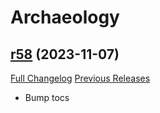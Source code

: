 # <DBM Extra> Archaeology

## [r58](https://github.com/DeadlyBossMods/DBM-Archaeology/tree/r58) (2023-11-07)
[Full Changelog](https://github.com/DeadlyBossMods/DBM-Archaeology/compare/r56...r58) [Previous Releases](https://github.com/DeadlyBossMods/DBM-Archaeology/releases)

- Bump tocs  
